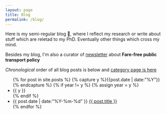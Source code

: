 ```yaml
---
layout: page
title: Blog
permalink: /blog/
---
```


Here is my semi-regular blog &#128221;, where I reflect my research or write about stuff which are reletad to my PhD. Eventually other things which cross my mind.

Besides my blog, I'm also a curator of <a href="https://ffpt.substack.com/"> newsletter</a> about **Fare-free public transport policy**

*Chronological* order of all blog posts is below and [category page is here](categories.html)

<ul class="listing">
{% for post in site.posts %}
  {% capture y %}{{post.date | date:"%Y"}}{% endcapture %}
  {% if year != y %}
    {% assign year = y %}
    <li class="listing-seperator">{{ y }}</li>
  {% endif %}
  <li class="listing-item">
    <time datetime="{{ post.date | date:"%Y-%m-%d" }}">{{ post.date | date:"%Y-%m-%d" }}</time>
    <a href="{{ post.url }}" title="{{ post.title }}">{{ post.title }}</a>
  </li>
{% endfor %}
</ul>
